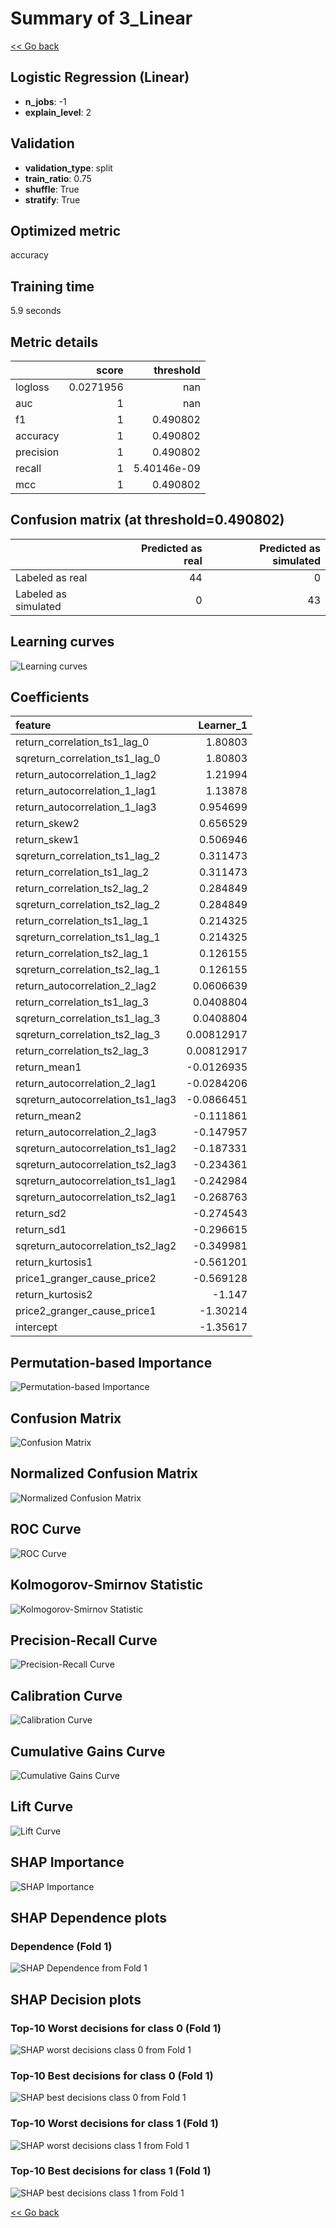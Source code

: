 # Summary of 3_Linear

[<< Go back](../README.md)


## Logistic Regression (Linear)
- **n_jobs**: -1
- **explain_level**: 2

## Validation
 - **validation_type**: split
 - **train_ratio**: 0.75
 - **shuffle**: True
 - **stratify**: True

## Optimized metric
accuracy

## Training time

5.9 seconds

## Metric details
|           |     score |     threshold |
|:----------|----------:|--------------:|
| logloss   | 0.0271956 | nan           |
| auc       | 1         | nan           |
| f1        | 1         |   0.490802    |
| accuracy  | 1         |   0.490802    |
| precision | 1         |   0.490802    |
| recall    | 1         |   5.40146e-09 |
| mcc       | 1         |   0.490802    |


## Confusion matrix (at threshold=0.490802)
|                      |   Predicted as real |   Predicted as simulated |
|:---------------------|--------------------:|-------------------------:|
| Labeled as real      |                  44 |                        0 |
| Labeled as simulated |                   0 |                       43 |

## Learning curves
![Learning curves](learning_curves.png)

## Coefficients
| feature                           |   Learner_1 |
|:----------------------------------|------------:|
| return_correlation_ts1_lag_0      |  1.80803    |
| sqreturn_correlation_ts1_lag_0    |  1.80803    |
| return_autocorrelation_1_lag2     |  1.21994    |
| return_autocorrelation_1_lag1     |  1.13878    |
| return_autocorrelation_1_lag3     |  0.954699   |
| return_skew2                      |  0.656529   |
| return_skew1                      |  0.506946   |
| sqreturn_correlation_ts1_lag_2    |  0.311473   |
| return_correlation_ts1_lag_2      |  0.311473   |
| return_correlation_ts2_lag_2      |  0.284849   |
| sqreturn_correlation_ts2_lag_2    |  0.284849   |
| return_correlation_ts1_lag_1      |  0.214325   |
| sqreturn_correlation_ts1_lag_1    |  0.214325   |
| return_correlation_ts2_lag_1      |  0.126155   |
| sqreturn_correlation_ts2_lag_1    |  0.126155   |
| return_autocorrelation_2_lag2     |  0.0606639  |
| return_correlation_ts1_lag_3      |  0.0408804  |
| sqreturn_correlation_ts1_lag_3    |  0.0408804  |
| sqreturn_correlation_ts2_lag_3    |  0.00812917 |
| return_correlation_ts2_lag_3      |  0.00812917 |
| return_mean1                      | -0.0126935  |
| return_autocorrelation_2_lag1     | -0.0284206  |
| sqreturn_autocorrelation_ts1_lag3 | -0.0866451  |
| return_mean2                      | -0.111861   |
| return_autocorrelation_2_lag3     | -0.147957   |
| sqreturn_autocorrelation_ts1_lag2 | -0.187331   |
| sqreturn_autocorrelation_ts2_lag3 | -0.234361   |
| sqreturn_autocorrelation_ts1_lag1 | -0.242984   |
| sqreturn_autocorrelation_ts2_lag1 | -0.268763   |
| return_sd2                        | -0.274543   |
| return_sd1                        | -0.296615   |
| sqreturn_autocorrelation_ts2_lag2 | -0.349981   |
| return_kurtosis1                  | -0.561201   |
| price1_granger_cause_price2       | -0.569128   |
| return_kurtosis2                  | -1.147      |
| price2_granger_cause_price1       | -1.30214    |
| intercept                         | -1.35617    |


## Permutation-based Importance
![Permutation-based Importance](permutation_importance.png)
## Confusion Matrix

![Confusion Matrix](confusion_matrix.png)


## Normalized Confusion Matrix

![Normalized Confusion Matrix](confusion_matrix_normalized.png)


## ROC Curve

![ROC Curve](roc_curve.png)


## Kolmogorov-Smirnov Statistic

![Kolmogorov-Smirnov Statistic](ks_statistic.png)


## Precision-Recall Curve

![Precision-Recall Curve](precision_recall_curve.png)


## Calibration Curve

![Calibration Curve](calibration_curve_curve.png)


## Cumulative Gains Curve

![Cumulative Gains Curve](cumulative_gains_curve.png)


## Lift Curve

![Lift Curve](lift_curve.png)



## SHAP Importance
![SHAP Importance](shap_importance.png)

## SHAP Dependence plots

### Dependence (Fold 1)
![SHAP Dependence from Fold 1](learner_fold_0_shap_dependence.png)

## SHAP Decision plots

### Top-10 Worst decisions for class 0 (Fold 1)
![SHAP worst decisions class 0 from Fold 1](learner_fold_0_shap_class_0_worst_decisions.png)
### Top-10 Best decisions for class 0 (Fold 1)
![SHAP best decisions class 0 from Fold 1](learner_fold_0_shap_class_0_best_decisions.png)
### Top-10 Worst decisions for class 1 (Fold 1)
![SHAP worst decisions class 1 from Fold 1](learner_fold_0_shap_class_1_worst_decisions.png)
### Top-10 Best decisions for class 1 (Fold 1)
![SHAP best decisions class 1 from Fold 1](learner_fold_0_shap_class_1_best_decisions.png)

[<< Go back](../README.md)
